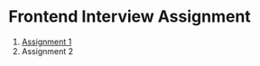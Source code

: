 # Frontend Interview Assignment

1. [Assignment 1](https://github.com/sourabhbajaj/frontend-interview-assignment/raw/main/assignment.jpg)
2. Assignment 2
